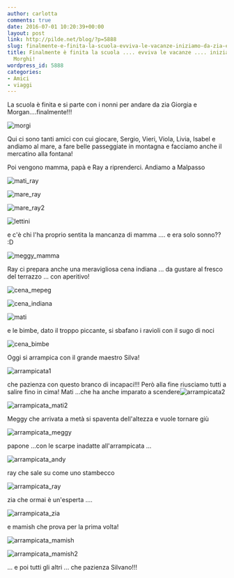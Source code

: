 ```yaml
---
author: carlotta
comments: true
date: 2016-07-01 10:20:39+00:00
layout: post
link: http://pilde.net/blog/?p=5888
slug: finalmente-e-finita-la-scuola-evviva-le-vacanze-iniziamo-da-zia-e-morghi
title: Finalmente è finita la scuola .... evviva le vacanze .... iniziamo da zia e
  Morghi!
wordpress_id: 5888
categories:
- Amici
- viaggi
---
```


La scuola è finita e si parte con i nonni per andare da zia Giorgia e Morgan....finalmente!!!

![morgi](http://pilde.net/blog/wp-content/uploads/2016/07/morgi.jpg)


Qui ci sono tanti amici con cui giocare, Sergio, Vieri, Viola, Livia, Isabel e andiamo al mare, a fare belle passeggiate in montagna e facciamo anche il mercatino alla fontana!

Poi vengono mamma, papà e Ray a riprenderci. Andiamo a Malpasso

![mati_ray](http://pilde.net/blog/wp-content/uploads/2016/07/mati_ray.png)


![mare_ray](http://pilde.net/blog/wp-content/uploads/2016/07/mare_ray.png)




![mare_ray2](http://pilde.net/blog/wp-content/uploads/2016/07/mare_ray2.png)


![lettini](http://pilde.net/blog/wp-content/uploads/2016/07/lettini.png)




e c'è chi l'ha proprio sentita la mancanza di mamma .... e era solo sonno?? :D

![meggy_mamma](http://pilde.net/blog/wp-content/uploads/2016/07/meggy_mamma.png)


Ray ci prepara anche una meravigliosa cena indiana ... da gustare al fresco del terrazzo ... con aperitivo!

![cena_mepeg](http://pilde.net/blog/wp-content/uploads/2016/07/cena_mepeg.png)


 ![cena_indiana](http://pilde.net/blog/wp-content/uploads/2016/07/cena_indiana.png)


 ![mati](http://pilde.net/blog/wp-content/uploads/2016/07/mati.png)


e le bimbe, dato il troppo piccante, si sbafano i ravioli con il sugo di noci

![cena_bimbe](http://pilde.net/blog/wp-content/uploads/2016/07/cena_bimbe.png)


Oggi si arrampica con il grande maestro Silva!

![arrampicata1](http://pilde.net/blog/wp-content/uploads/2016/07/arrampicata1.jpg)




che pazienza con questo branco di incapaci!!! Però alla fine riusciamo tutti a salire fino in cima! Mati ...che ha anche imparato a scendere![arrampicata2](http://pilde.net/blog/wp-content/uploads/2016/07/arrampicata2.jpg)


 ![arrampicata_mati2](http://pilde.net/blog/wp-content/uploads/2016/07/arrampicata_mati2.jpg)


Meggy che arrivata a metà si spaventa dell'altezza e vuole tornare giù

![arrampicata_meggy](http://pilde.net/blog/wp-content/uploads/2016/07/arrampicata_meggy.jpg)


papone ...con le scarpe inadatte all'arrampicata ...

![arrampicata_andy](http://pilde.net/blog/wp-content/uploads/2016/07/arrampicata_andy.jpg)


ray che sale su come uno stambecco

![arrampicata_ray](http://pilde.net/blog/wp-content/uploads/2016/07/arrampicata_ray.jpg)


zia che ormai è un'esperta ....

![arrampicata_zia](http://pilde.net/blog/wp-content/uploads/2016/07/arrampicata_zia.jpg)


e mamish che prova per la prima volta!

![arrampicata_mamish](http://pilde.net/blog/wp-content/uploads/2016/07/arrampicata_mamish.jpg)


 ![arrampicata_mamish2](http://pilde.net/blog/wp-content/uploads/2016/07/arrampicata_mamish2.jpg)


 ... e poi tutti gli altri ... che pazienza Silvano!!!
